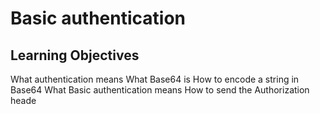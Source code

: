 # Basic authentication

## Learning Objectives
What authentication means
What Base64 is
How to encode a string in Base64
What Basic authentication means
How to send the Authorization heade
